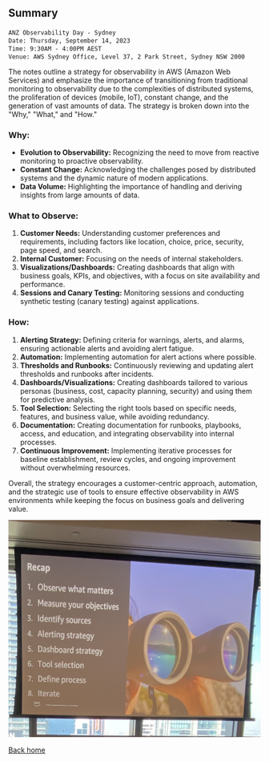## Summary

```
ANZ Observability Day - Sydney
Date: Thursday, September 14, 2023
Time: 9:30AM - 4:00PM AEST
Venue: AWS Sydney Office, Level 37, 2 Park Street, Sydney NSW 2000
```

The notes outline a strategy for observability in AWS (Amazon Web Services) and emphasize the importance of transitioning from traditional monitoring to observability due to the complexities of distributed systems, the proliferation of devices (mobile, IoT), constant change, and the generation of vast amounts of data. The strategy is broken down into the "Why," "What," and "How."

### Why:

- **Evolution to Observability:** Recognizing the need to move from reactive monitoring to proactive observability.
- **Constant Change:** Acknowledging the challenges posed by distributed systems and the dynamic nature of modern applications.
- **Data Volume:** Highlighting the importance of handling and deriving insights from large amounts of data.

### What to Observe:

1. **Customer Needs:** Understanding customer preferences and requirements, including factors like location, choice, price, security, page speed, and search.
2. **Internal Customer:** Focusing on the needs of internal stakeholders.
3. **Visualizations/Dashboards:** Creating dashboards that align with business goals, KPIs, and objectives, with a focus on site availability and performance.
4. **Sessions and Canary Testing:** Monitoring sessions and conducting synthetic testing (canary testing) against applications.

### How:

1. **Alerting Strategy:** Defining criteria for warnings, alerts, and alarms, ensuring actionable alerts and avoiding alert fatigue.
2. **Automation:** Implementing automation for alert actions where possible.
3. **Thresholds and Runbooks:** Continuously reviewing and updating alert thresholds and runbooks after incidents.
4. **Dashboards/Visualizations:** Creating dashboards tailored to various personas (business, cost, capacity planning, security) and using them for predictive analysis.
5. **Tool Selection:** Selecting the right tools based on specific needs, features, and business value, while avoiding redundancy.
6. **Documentation:** Creating documentation for runbooks, playbooks, access, and education, and integrating observability into internal processes.
7. **Continuous Improvement:** Implementing iterative processes for baseline establishment, review cycles, and ongoing improvement without overwhelming resources.

Overall, the strategy encourages a customer-centric approach, automation, and the strategic use of tools to ensure effective observability in AWS environments while keeping the focus on business goals and delivering value.

<img src="../../img/obsStrategy.jpg" height=50%>

[Back home](/)

